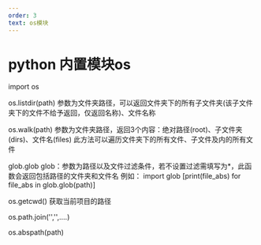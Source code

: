 ```yaml
---
order: 3
text: os模块
---
```


# python 内置模块os

import os


os.listdir(path)
参数为文件夹路径，可以返回文件夹下的所有子文件夹(该子文件夹下的文件不给予返回，仅返回名称)、文件名称

os.walk(path)
参数为文件夹路径，返回3个内容：绝对路径(root)、子文件夹(dirs)、文件名(files)
此方法可以遍历文件夹下的所有文件、子文件及内的所有文件

glob.glob
glob：参数为路径以及文件过滤条件，若不设置过滤需填写为*，此函数会返回包括路径的文件夹和文件名
例如：
import glob
[print(file_abs) for file_abs in glob.glob(path)]

os.getcwd()
获取当前项目的路径

os.path.join('','',....)

os.abspath(path)



    
